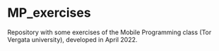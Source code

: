 # MP_exercises
Repository with some exercises of the Mobile Programming class (Tor Vergata university), developed in April 2022. 
